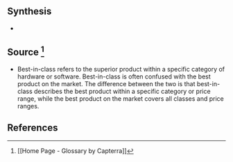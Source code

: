 ## Synthesis
- 
## Source [^1]
- Best-in-class refers to the superior product within a specific category of hardware or software. Best-in-class is often confused with the best product on the market. The difference between the two is that best-in-class describes the best product within a specific category or price range, while the best product on the market covers all classes and price ranges.
## References

[^1]: [[Home Page - Glossary by Capterra]]